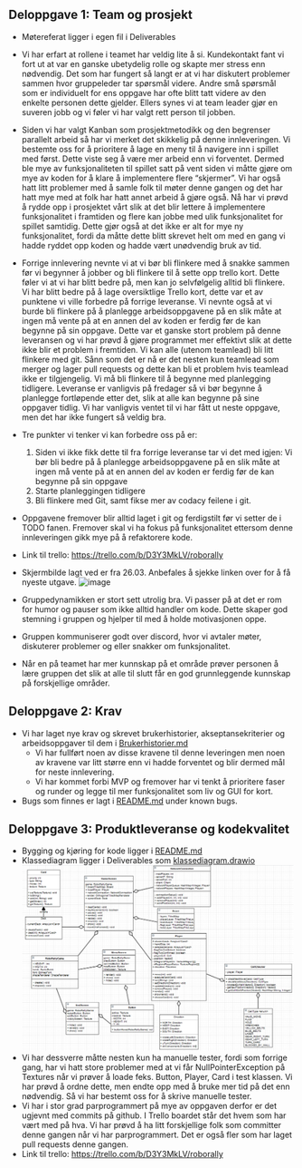 ## Deloppgave 1: Team og prosjekt
- Møtereferat ligger i egen fil i Deliverables
- Vi har erfart at rollene i teamet har veldig lite å si. 
  Kundekontakt fant vi fort ut at var en ganske ubetydelig rolle og skapte mer stress enn nødvendig. 
  Det som har fungert så langt er at vi har diskutert problemer sammen hvor gruppeleder tar spørsmål videre. 
  Andre små spørsmål som er individuelt for ens oppgave har ofte blitt tatt videre av den enkelte personen dette gjelder. 
  Ellers synes vi at team leader gjør en suveren jobb og vi føler vi har valgt rett person til jobben.
- Siden vi har valgt Kanban som prosjektmetodikk og den begrenser parallelt arbeid så har vi merket det skikkelig på denne innleveringen. 
  Vi bestemte oss for å prioritere å lage en meny til å navigere inn i spillet med først. Dette viste seg å være mer arbeid enn vi forventet. 
  Dermed ble mye av funksjonaliteten til spillet satt på vent siden vi måtte gjøre om mye av koden for å klare å implementere flere “skjermer”. 
  Vi har også hatt litt problemer med å samle folk til møter denne gangen og det har hatt mye med at folk har hatt annet arbeid å gjøre også. 
  Nå har vi prøvd å rydde opp i prosjektet vårt slik at det blir lettere å implementere funksjonalitet i framtiden og flere kan jobbe med ulik funksjonalitet for spillet samtidig. 
  Dette gjør også at det ikke er alt for mye ny funksjonalitet, fordi da måtte dette blitt skrevet helt om med en gang vi hadde ryddet opp koden og hadde vært unødvendig bruk av tid.
- Forrige innlevering nevnte vi at vi bør bli flinkere med å snakke sammen før vi begynner å jobber og bli flinkere til å sette opp trello kort. 
  Dette føler vi at vi har blitt bedre på, men kan jo selvfølgelig alltid bli flinkere. 
  Vi har blitt bedre på å lage oversiktlige Trello kort, dette var et av punktene vi ville forbedre på forrige leveranse. 
  Vi nevnte også at vi burde bli flinkere på å planlegge arbeidsoppgavene på en slik måte at ingen må vente på at en annen del av koden er ferdig før de kan begynne på sin oppgave. 
  Dette var et ganske stort problem på denne leveransen og vi har prøvd å gjøre programmet mer effektivt slik at dette ikke blir et problem i fremtiden. 
  Vi kan alle (utenom teamlead) bli litt flinkere med git. 
  Sånn som det er nå er det nesten kun teamlead som merger og lager pull requests og dette kan bli et problem hvis teamlead ikke er tilgjengelig. 
  Vi må bli flinkere til å begynne med planlegging tidligere. Leveranse er vanligvis på fredager så vi bør begynne å planlegge fortløpende etter det, 
  slik at alle kan begynne på sine oppgaver tidlig. 
  Vi har vanligvis ventet til vi har fått ut neste oppgave, men det har ikke fungert så veldig bra.
- Tre punkter vi tenker vi kan forbedre oss på er:
    1. Siden vi ikke fikk dette til fra forrige leveranse tar vi det med igjen:
       Vi bør bli bedre på å planlegge arbeidsoppgavene på en slik måte at ingen må vente på at en annen del av koden er ferdig før de kan begynne på sin oppgave
    2. Starte planleggingen tidligere
    3. Bli flinkere med Git, samt fikse mer av codacy feilene i git. 
- Oppgavene fremover blir alltid laget i git og ferdigstilt før vi setter de i TODO fanen. 
  Fremover skal vi ha fokus på funksjonalitet ettersom denne innleveringen gikk mye på å refaktorere kode. 
- Link til trello: https://trello.com/b/D3Y3MkLV/roborally
- Skjermbilde lagt ved er fra 26.03. Anbefales å sjekke linken over for å få nyeste utgave.
![image](https://user-images.githubusercontent.com/1353611/112635256-e3250180-8e3b-11eb-8a88-22ceabe22a09.png)

- Gruppedynamikken er stort sett utrolig bra. Vi passer på at det er rom for humor og pauser som ikke alltid handler om kode. 
  Dette skaper god stemning i gruppen og hjelper til med å holde motivasjonen oppe.
- Gruppen kommuniserer godt over discord, hvor vi avtaler møter, diskuterer problemer og eller snakker om funksjonalitet.
- Når en på teamet har mer kunnskap på et område prøver personen å lære gruppen det slik at alle til slutt får en god grunnleggende
  kunnskap på forskjellige områder.
## Deloppgave 2: Krav
- Vi har laget nye krav og skrevet brukerhistorier, akseptansekriterier og arbeidsoppgaver til dem i [Brukerhistorier.md](Brukerhistorier.md)
  - Vi har fullført noen av disse kravene til denne leveringen men noen av kravene var litt større enn vi hadde forventet og blir dermed mål for neste innlevering.
  - Vi har kommet forbi MVP og fremover har vi tenkt å prioritere faser og runder og legge til mer funksjonalitet som liv og GUI for kort.
- Bugs som finnes er lagt i [README.md](../README.md) under known bugs.

## Deloppgave 3: Produktleveranse og kodekvalitet 
- Bygging og kjøring for kode ligger i [README.md](../README.md)
- Klassediagram ligger i Deliverables som [klassediagram.drawio](klassediagram.drawio)
![img.png](klassediagramOblig3.png)
- Vi har dessverre måtte nesten kun ha manuelle tester, fordi som forrige gang, 
  har vi hatt store problemer med at vi får NullPointerException på Textures når vi prøver å loade feks. 
  Button, Player, Card i test klassen. Vi har prøvd å ordne dette, 
  men endte opp med å bruke mer tid på det enn nødvendig. Så vi har bestemt oss for å skrive manuelle tester.
- Vi har i stor grad parprogrammert på mye av oppgaven derfor er det ugjevnt med commits på github. 
  I Trello boardet står det hvem som har vært med på hva. 
  Vi har prøvd å ha litt forskjellige folk som committer denne gangen når vi har parprogrammert. Det er også fler som har laget pull requests denne gangen.
- Link til trello: https://trello.com/b/D3Y3MkLV/roborally


